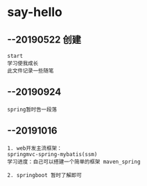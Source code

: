 # say-hello
## --20190522 创建
	start
	学习使我成长
	此文件记录一些随笔

## --20190924
	spring暂时告一段落

## --20191016
	1. web开发主流框架：
	springmvc-spring-mybatis(ssm)
	学习进度：自己可以搭建一个简单的框架 maven_spring

	2. springboot 暂时了解即可
